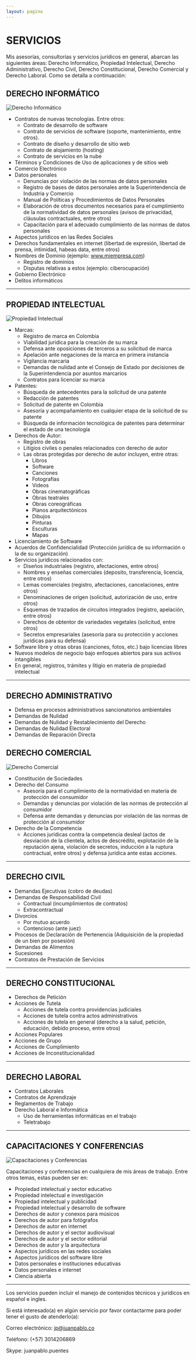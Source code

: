 ```yaml
---
layout: pagina
---
```


# SERVICIOS

Mis asesorías, consultorías y servicios jurídicos en general, abarcan las siguientes áreas: Derecho Informático, Propiedad Intelectual, Derecho Administrativo, Derecho Civil, Derecho Constitucional, Derecho Comercial y Derecho Laboral. Como se detalla a continuación: 

## DERECHO INFORMÁTICO
![Derecho Informático](/assets/images/servicios/400derecho_informatico.png)
- Contratos de nuevas tecnologías. Entre otros:
   - Contrato de desarrollo de software
   - Contrato de servicios de software (soporte, mantenimiento, entre otros).
   - Contrato de diseño y desarrollo de sitio web
   - Contrato de alojamiento (hosting)
   - Contrato de servicios en la nube
- Términos y Condiciones de Uso de aplicaciones y de sitios web
- Comercio Electrónico
- Datos personales
	 - Denuncias por violación de las normas de datos personales
	 - Registro de bases de datos personales ante la Superintendencia de Industria y Comercio
	 - Manual de Políticas y Procedimientos de Datos Personales 
	 - Elaboración de otros documentos necesarios para el cumplimiento de la normatividad de datos personales (avisos de privacidad, cláusulas contractuales, entre otros)
	 - Capacitación para el adecuado cumplimiento de las normas de datos personales
- Aspectos jurídicos en las Redes Sociales
- Derechos fundamentales en internet (libertad de expresión, libertad de prensa, intimidad, habeas data, entre otros)
- Nombres de Dominio (ejemplo: www.miempresa.com)
	 - Registro de dominios
	 - Disputas relativas a estos (ejemplo: ciberocupación)
- Gobierno Electrónico
- Delitos informáticos

----

## PROPIEDAD INTELECTUAL
![Propiedad Intelectual](/assets/images/servicios/300propiedad_intelectual1.png)
- Marcas:
	 - Registro de marca en Colombia
	 - Viabilidad jurídica para la creación de su marca
	 - Defensa ante oposiciones de terceros a su solicitud de marca
	 - Apelación ante negaciones de la marca en primera instancia
	 - Vigilancia marcaria
	 - Demandas de nulidad ante el Consejo de Estado por decisiones de la Superintendencia por asuntos marcarios
	 - Contratos para licenciar su marca
- Patentes:
	 - Búsqueda de antecedentes para la solicitud de una patente
	 - Redacción de patentes
	 - Solicitud de patente en Colombia
	 - Asesoría y acompañamiento en cualquier etapa de la solicitud de su patente
	 - Búsqueda de información tecnológica de patentes para determinar el estado de una tecnología
- Derechos de Autor:
	 - Registro de obras
	 - Litigios civiles o penales relacionados con derecho de autor
   - Las obras protegidas por derecho de autor incluyen, entre otras:
      - Libros
      - Software
      - Canciones
      - Fotografías
      - Videos
      - Obras cinematográficas
      - Obras teatrales
      - Obras coreográficas
      - Planos arquitectónicos
      - Dibujos
      - Pinturas
      - Esculturas
      - Mapas
- Licenciamiento de Software
- Acuerdos de Confidencialidad (Protección jurídica de su información o la de su organización)
- Servicios jurídicos relacionados con:
	 - Diseños industriales (registro, afectaciones, entre otros)
	 - Nombres y enseñas comerciales (deposito, transferencia, licencia, entre otros)
	 - Lemas comerciales (registro, afectaciones, cancelaciones, entre otros)
	 - Denominaciones de origen (solicitud, autorización de uso, entre otros)
	 - Esquemas de trazados de circuitos integrados (registro, apelación, entre otros)
	 - Derechos de obtentor de variedades vegetales (solicitud, entre otros)
	 - Secretos empresariales (asesoría para su protección y acciones jurídicas para su defensa)
- Software libre y otras obras (canciones, fotos, etc.) bajo licencias libres
- Nuevos modelos de negocio bajo enfoques abiertos para sus activos intangibles
- En general, registros, trámites y litigio en materia de propiedad intelectual

----

## DERECHO ADMINISTRATIVO
- Defensa en procesos administrativos sancionatorios ambientales
- Demandas de Nulidad
- Demandas de Nulidad y Restablecimiento del Derecho
- Demandas de Nulidad Electoral
- Demandas de Reparación Directa

## DERECHO COMERCIAL
![Derecho Comercial](/assets/images/servicios/400derecho_comercial.png)
- Constitución de Sociedades
- Derecho del Consumo
	 - Asesoría para el cumplimiento de la normatividad en materia de protección del consumidor
	 - Demandas y denuncias por violación de las normas de protección al consumidor
	 - Defensa ante demandas y denuncias por violación de las normas de protección al consumidor
- Derecho de la Competencia
	 - Acciones jurídicas contra la competencia desleal (actos de desviación de la clientela, actos de descrédito, explotación de la reputación ajena, violación de secretos, inducción a la ruptura contractual, entre otros) y defensa jurídica ante estas acciones.
	
----

## DERECHO CIVIL
- Demandas Ejecutivas (cobro de deudas)
- Demandas de Responsabilidad Civil
	- Contractual (incumplimientos de contratos)
	- Extracontractual
- Divorcios
	- Por mutuo acuerdo
	- Contencioso (ante juez)
- Procesos de Declaración de Pertenencia (Adquisición de la propiedad de un bien por posesión)
- Demandas de Alimentos
- Sucesiones
- Contratos de Prestación de Servicios

----

## DERECHO CONSTITUCIONAL
- Derechos de Petición
- Acciones de Tutela
	 - Acciones de tutela contra providencias judiciales
	 - Acciones de tutela contra actos administrativos
	 - Acciones de tutela en general (derecho a la salud, petición, educación, debido proceso, entre otros)
- Acciones Populares
- Acciones de Grupo
- Acciones de Cumplimiento
- Acciones de Inconstitucionalidad

----

## DERECHO LABORAL
- Contratos Laborales
- Contratos de Aprendizaje
- Reglamentos de Trabajo
- Derecho Laboral e Informática
	 - Uso de herramientas informáticas en el trabajo
	 - Teletrabajo
	 
----

## CAPACITACIONES Y CONFERENCIAS
![Capacitaciones y Conferencias](/assets/images/servicios/300conferencias.png)

Capacitaciones y conferencias en cualquiera de mis áreas de trabajo. Entre otros temas, estas pueden ser en:

- Propiedad intelectual y sector educativo
- Propiedad intelectual e investigación
- Propiedad intelectual y publicidad
- Propiedad intelectual y desarrollo de software
- Derechos de autor y conexos para músicos
- Derechos de autor para fotógrafos
- Derechos de autor en internet
- Derechos de autor y el sector audiovisual
- Derechos de autor y el sector editorial
- Derechos de autor y la arquitectura
- Aspectos jurídicos en las redes sociales
- Aspectos jurídicos del software libre
- Datos personales e instituciones educativas
- Datos personales e internet
- Ciencia abierta

----

Los servicios pueden incluir el manejo de contenidos técnicos y jurídicos en español e ingles.

Si está interesado(a) en algún servicio por favor contactarme para poder tener el gusto de atenderlo(a):

Correo electrónico:  jp@juanpablo.co

Teléfono: (+57) 3014206869

Skype: juanpablo.puentes

